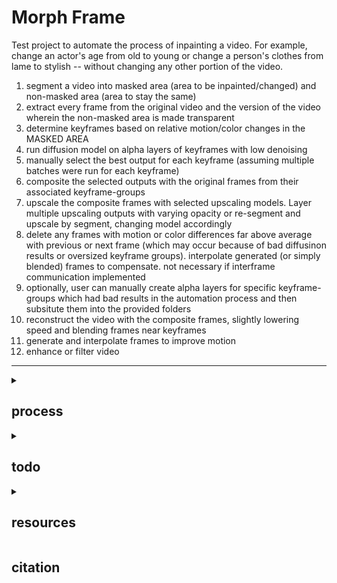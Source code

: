 # Morph Frame

Test project to automate the process of inpainting a video. For example, change an actor's age from old to young or change a person's clothes from lame to stylish -- without changing any other portion of the video.


1. segment a video into masked area (area to be inpainted/changed) and non-masked area (area to stay the same)
1. extract every frame from the original video and the version of the video wherein the non-masked area is made transparent
1. determine keyframes based on relative motion/color changes in the MASKED AREA 
2. run diffusion model on alpha layers of keyframes with low denoising 
1. manually select the best output for each keyframe (assuming multiple batches were run for each keyframe)
3. composite the selected outputs with the original frames from their associated keyframe-groups
1. upscale the composite frames with selected upscaling models. Layer multiple upscaling outputs with varying opacity or re-segment and upscale by segment, changing model accordingly
1. delete any frames with motion or color differences far above average with previous or next frame (which may occur because of bad diffusinon results or oversized keyframe groups). interpolate generated (or simply blended) frames to compensate. not necessary if interframe communication implemented
1. optionally, user can manually create alpha layers for specific keyframe-groups which had bad results in the automation process and then subsitute them into the provided folders
1. reconstruct the video with the composite frames, slightly lowering speed and blending frames near keyframes
1. generate and interpolate frames to improve motion
1. enhance or filter video

---

<details>
  <summary>
  
  ## process
  
  </summary>
  
### Extract Frames
- accept (1) a video and (2) the same video but masked for inpainting (3) the masked version but all non-transparent masked regions are turned completely white
    - If not using auto-segmentation for mask generation, the easiest method is to use some automated motion tracking component of a video editing software
    - the second option is to create a transparency mask in an offline video editor like Premiere Pro then animate the mask's path by keyframe (in Premiere Pro, create the mask then slide the mouse wheel and change the mask's path as you go)
    - these methods are 10x faster than manually creating masks and make inpainting a video actually possible in a short amount of time
- get FPS of input video
- optionally, based on config, extract every frame of video -> upscale based on config models, tiling, etc. -> re-construct video
- optionally, frame interpolation on input video before mask is created/applied
- extract and store every frame of both videos
- If white-mask version is not supplied AND video format contains alpha (e.g.,12-bit codec + alpha channel - ProRes 4444 + alpha encoding), make separate copies of masked-video frames and apply filter such that the inpainted area is turned completely white (the transparent area ouutside the mask is black)

### Determine Keyframes
- determine keyframes based on the frames of the alpha video using algorithm with optional user preferences (use the alpha video because differences in inpainted area are what's important -- i.e., if the overall scene is changing a lot but the inpainted area is not, there's no reason to set a keyframe, because we are not changing anything outside of the inpainted area)
    - Default algorithm
        - calculates color difference and motion difference
        - frames that exceed average color difference and motion difference (plus or minus weights) are designated as keyframes
    - User input sliders
        - movement in masked area slider
            - more movement -> smaller keyframe group -> difference threshold weights lowered
            - static objects / less movement -> larger keyframe group -> difference threshold weights highered
        - inpainting model and prompt's tendency to converge
            - more determinstic -> more keyframes creates less punishment (i.e., interframe differences not associated with organic movement/change present in original video) ->  smaller keyframe groups
            - less determinstic -> larger keyframe groups -> higher difference thresholds for keyframe
    - (optional) pre-trained keyframe extraction models
    - (optional) keyframe extraction librariers/plug-ins
- get keyframes from (1) the original video and (2) the WHITE mask video
- put these keyframe pairs put into separate folders

### Inpaint Keyframe Alpha Layers
- run SD on the original-keyframe / WHITE-masked-keyframe pairs
    - specify in SD interface options to create composites only 
    - store composites in folder

### Select/Discriminate Outputs
- (POTENTIAL) GUI user-correction process
    - delete inpaint composite+keyframe pairs that are out of place or bad in any way -> then delete the entire associated keyframe group and exclude from output
        - a few spare seconds of choppiness (frame drops) might be a better outcome than having a few keyframes with very jarring/disconnected inpainted sections
    - make multiple composite/keyframe blends for each keyframe and have selection process keyframe by keyframe where user selects with arrow keys which composite to use in the final blended output

### Composite Inpainted Alpha Layers with Keyframe Groups
- blend inpainted alpha layers with the keyframe groups (including keyframe itself) of the original video
    - blending parameters/mode determinatino algorithm
- optionally, based on config, upscale the blended frames based on config's models, tiling, etc.

### Blend Frames 
- stich all blended frames together
    - frame-blending type and options from config
    - output FPS from config
    - video filter options from config

### Video Enhancement
- optionally, video enhancement models
- optionally, frame interpolation

### Output Package
- display or point to output video
- optionally, a comparison grid video is created by placing original, non-upscaled output, and output videos in tiles of a grid
</details>



<details>
  <summary>

  ## todo

  </summary>

### URGENT
- set SD configs
    - ensure composite saving is on
- auto start SD

### LESS URGENT
- prepend CLIP interrogation
- ID hashes
- shutil over `cp` shell cmd

### OPTIONAL FEATURES
- Automate segmentation / Mask creation process (using segmentation AI or using a user-defined block of the image) preceeding rest of process
- interframe communication
- OpenCV and FFmpeg are creating slightly different numbers of frames in their respective decoding processes. One solution may be to use the same frame-comparison tools already present in the code to find the correct "shift" to apply to the arrays such that they are matched, and then cut off the trailing/leading frames from the longer array (or just put them in the last/first keyframe groups respectively)
  
</details>



<details>
  <summary>
  
  ## resources

  </summary>

### Auto-Keyframe Extraction
- https://github.com/keplerlab/katna

### Motion Detection
- https://github.com/zhearing/moving_target_segment
- https://github.com/WillBrennan/MotionDetector
- https://github.com/JakubVojvoda/motion-segmentation
##### Object
- https://github.com/anhphan2705/Object-Detection-Camera-Feed

### Frame Difference
- https://github.com/qbxlvnf11/frame-difference-SSIM/blob/main/Frame_difference_SSIM.ipynb
##### Structural Similarity 
- https://scikit-image.org/docs/stable/api/skimage.metrics.html#skimage.metrics.structural_similarity

### Upscaling CLIs/interfaces
- https://github.com/upscayl/upscayl-ncnn

### Stable Diffusion Interfaces
- 

### CLIP


</details>


## citation